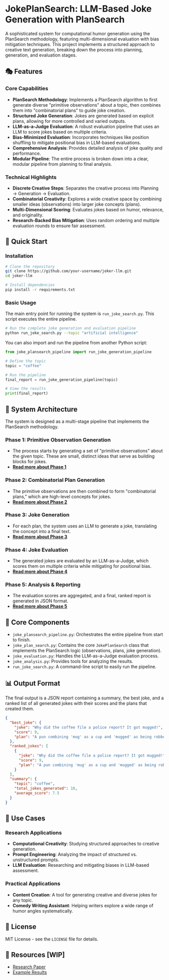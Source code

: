 # JokePlanSearch: LLM-Based Joke Generation with PlanSearch

A sophisticated system for computational humor generation using the PlanSearch methodology, featuring multi-dimensional evaluation with bias mitigation techniques. This project implements a structured approach to creative text generation, breaking down the process into planning, generation, and evaluation stages.

## 🎭 Features

### Core Capabilities
- **PlanSearch Methodology**: Implements a PlanSearch algorithm to first generate diverse "primitive observations" about a topic, then combines them into "combinatorial plans" to guide joke creation.
- **Structured Joke Generation**: Jokes are generated based on explicit plans, allowing for more controlled and varied outputs.
- **LLM-as-a-Judge Evaluation**: A robust evaluation pipeline that uses an LLM to score jokes based on multiple criteria.
- **Bias-Minimized Evaluation**: Incorporates techniques like position shuffling to mitigate positional bias in LLM-based evaluations.
- **Comprehensive Analysis**: Provides detailed analysis of joke quality and performance.
- **Modular Pipeline**: The entire process is broken down into a clear, modular pipeline from planning to final analysis.

### Technical Highlights
- **Discrete Creative Steps**: Separates the creative process into Planning → Generation → Evaluation.
- **Combinatorial Creativity**: Explores a wide creative space by combining smaller ideas (observations) into larger joke concepts (plans).
- **Multi-Dimensional Scoring**: Evaluates jokes based on humor, relevance, and originality.
- **Research-Backed Bias Mitigation**: Uses random ordering and multiple evaluation rounds to ensure fair assessment.

## 🚀 Quick Start

### Installation

```bash
# Clone the repository
git clone https://github.com/your-username/joker-llm.git
cd joker-llm

# Install dependencies
pip install -r requirements.txt
```

### Basic Usage

The main entry point for running the system is `run_joke_search.py`. This script executes the entire pipeline.

```bash
# Run the complete joke generation and evaluation pipeline
python run_joke_search.py --topic "artificial intelligence"
```

You can also import and run the pipeline from another Python script:

```python
from joke_plansearch_pipeline import run_joke_generation_pipeline

# Define the topic
topic = "coffee"

# Run the pipeline
final_report = run_joke_generation_pipeline(topic)

# View the results
print(final_report)
```

## 📖 System Architecture

The system is designed as a multi-stage pipeline that implements the PlanSearch methodology.

### Phase 1: Primitive Observation Generation
- The process starts by generating a set of "primitive observations" about the given topic. These are small, distinct ideas that serve as building blocks for jokes.
- **[Read more about Phase 1](./phase1_observations.md)**

### Phase 2: Combinatorial Plan Generation
- The primitive observations are then combined to form "combinatorial plans," which are high-level concepts for jokes.
- **[Read more about Phase 2](./phase2_plans.md)**

### Phase 3: Joke Generation
- For each plan, the system uses an LLM to generate a joke, translating the concept into a final text.
- **[Read more about Phase 3](./phase3_generation.md)**

### Phase 4: Joke Evaluation
- The generated jokes are evaluated by an LLM-as-a-Judge, which scores them on multiple criteria while mitigating for positional bias.
- **[Read more about Phase 4](./phase4_evaluation.md)**

### Phase 5: Analysis & Reporting
- The evaluation scores are aggregated, and a final, ranked report is generated in JSON format.
- **[Read more about Phase 5](./phase5_analysis.md)**

## 🔧 Core Components

-   `joke_plansearch_pipeline.py`: Orchestrates the entire pipeline from start to finish.
-   `joke_plan_search.py`: Contains the core `JokePlanSearch` class that implements the PlanSearch logic (observations, plans, joke generation).
-   `joke_evaluation.py`: Handles the LLM-as-a-Judge evaluation process.
-   `joke_analysis.py`: Provides tools for analyzing the results.
-   `run_joke_search.py`: A command-line script to easily run the pipeline.

## 📊 Output Format

The final output is a JSON report containing a summary, the best joke, and a ranked list of all generated jokes with their scores and the plans that created them.

```json
{
  "best_joke": {
    "joke": "Why did the coffee file a police report? It got mugged!",
    "score": 9,
    "plan": "A pun combining 'mug' as a cup and 'mugged' as being robbed."
  },
  "ranked_jokes": [
    {
      "joke": "Why did the coffee file a police report? It got mugged!",
      "score": 9,
      "plan": "A pun combining 'mug' as a cup and 'mugged' as being robbed."
    }
  ],
  "summary": {
    "topic": "coffee",
    "total_jokes_generated": 10,
    "average_score": 7.5
  }
}
```

## 🎯 Use Cases

### Research Applications
- **Computational Creativity**: Studying structured approaches to creative generation.
- **Prompt Engineering**: Analyzing the impact of structured vs. unstructured prompts.
- **LLM Evaluation**: Researching and mitigating biases in LLM-based assessment.

### Practical Applications
- **Content Creation**: A tool for generating creative and diverse jokes for any topic.
- **Comedy Writing Assistant**: Helping writers explore a wide range of humor angles systematically.

## 📄 License

MIT License - see the `LICENSE` file for details.

## 🔗 Resources [WIP]


- [Research Paper](link-to-paper)
- [Example Results](link-to-examples)